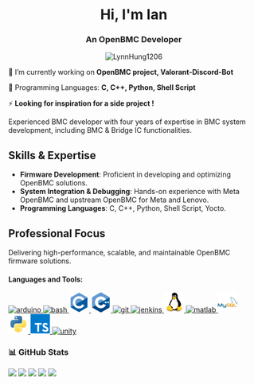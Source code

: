 <h1 align="center">Hi, I'm Ian</h1>
<h3 align="center">An OpenBMC Developer </h3>

<p align="center">
  <img src="https://komarev.com/ghpvc/?username=LynnHung1206&label=Profile+views&color=0e75b6&style=flat" alt="LynnHung1206" />
</p>



🔭 I’m currently working on **OpenBMC project, Valorant-Discord-Bot**

🌱 Programming Languages: **C, C++, Python, Shell Script**

⚡ **Looking for inspiration for a side project !**


Experienced BMC developer with four years of expertise in BMC system development, including BMC & Bridge IC functionalities.

## Skills & Expertise
- **Firmware Development**: Proficient in developing and optimizing OpenBMC solutions.  
- **System Integration & Debugging**: Hands-on experience with Meta OpenBMC and upstream OpenBMC for Meta and Lenovo.  
- **Programming Languages**: C, C++, Python, Shell Script, Yocto.  

## Professional Focus
Delivering high-performance, scalable, and maintainable OpenBMC firmware solutions.

<h4 align="left">Languages and Tools:</h4>
<p align="left"> <a href="https://www.arduino.cc/" target="_blank" rel="noreferrer"> <img src="https://cdn.worldvectorlogo.com/logos/arduino-1.svg" alt="arduino" width="40" height="40"/> </a> <a href="https://www.gnu.org/software/bash/" target="_blank" rel="noreferrer"> <img src="https://www.vectorlogo.zone/logos/gnu_bash/gnu_bash-icon.svg" alt="bash" width="40" height="40"/> </a> <a href="https://www.cprogramming.com/" target="_blank" rel="noreferrer"> <img src="https://raw.githubusercontent.com/devicons/devicon/master/icons/c/c-original.svg" alt="c" width="40" height="40"/> </a> <a href="https://www.w3schools.com/cpp/" target="_blank" rel="noreferrer"> <img src="https://raw.githubusercontent.com/devicons/devicon/master/icons/cplusplus/cplusplus-original.svg" alt="cplusplus" width="40" height="40"/> </a> <a href="https://git-scm.com/" target="_blank" rel="noreferrer"> <img src="https://www.vectorlogo.zone/logos/git-scm/git-scm-icon.svg" alt="git" width="40" height="40"/> </a> <a href="https://www.jenkins.io" target="_blank" rel="noreferrer"> <img src="https://www.vectorlogo.zone/logos/jenkins/jenkins-icon.svg" alt="jenkins" width="40" height="40"/> </a> <a href="https://www.linux.org/" target="_blank" rel="noreferrer"> <img src="https://raw.githubusercontent.com/devicons/devicon/master/icons/linux/linux-original.svg" alt="linux" width="40" height="40"/> </a> <a href="https://www.mathworks.com/" target="_blank" rel="noreferrer"> <img src="https://upload.wikimedia.org/wikipedia/commons/2/21/Matlab_Logo.png" alt="matlab" width="40" height="40"/> </a> <a href="https://www.mysql.com/" target="_blank" rel="noreferrer"> <img src="https://raw.githubusercontent.com/devicons/devicon/master/icons/mysql/mysql-original-wordmark.svg" alt="mysql" width="40" height="40"/> </a> <a href="https://www.python.org" target="_blank" rel="noreferrer"> <img src="https://raw.githubusercontent.com/devicons/devicon/master/icons/python/python-original.svg" alt="python" width="40" height="40"/> </a> <a href="https://www.typescriptlang.org/" target="_blank" rel="noreferrer"> <img src="https://raw.githubusercontent.com/devicons/devicon/master/icons/typescript/typescript-original.svg" alt="typescript" width="40" height="40"/> </a> <a href="https://unity.com/" target="_blank" rel="noreferrer"> <img src="https://www.vectorlogo.zone/logos/unity3d/unity3d-icon.svg" alt="unity" width="40" height="40"/> </a> </p>


### 📊 GitHub Stats

![](https://github-profile-summary-cards.vercel.app/api/cards/productive-time?username=Ian-I-Chien&theme=tokyonight)
![](https://github-profile-summary-cards.vercel.app/api/cards/profile-details?username=Ian-I-Chien&theme=tokyonight)
![](https://github-profile-summary-cards.vercel.app/api/cards/repos-per-language?username=Ian-I-Chien&theme=tokyonight)
![](https://github-profile-summary-cards.vercel.app/api/cards/most-commit-language?username=Ian-I-Chien&theme=tokyonight)
![](https://github-profile-summary-cards.vercel.app/api/cards/stats?username=Ian-I-Chien&theme=tokyonight)
